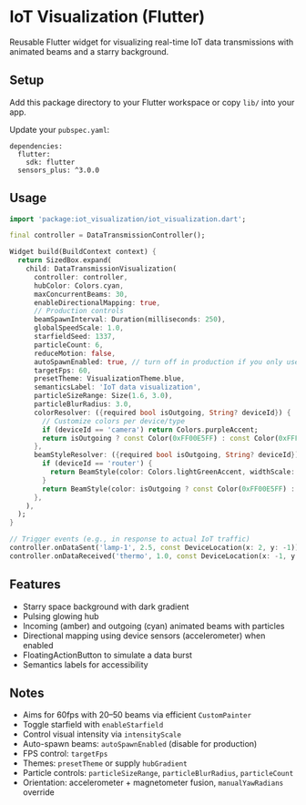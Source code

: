 # IoT Visualization (Flutter)

Reusable Flutter widget for visualizing real-time IoT data transmissions with animated beams and a starry background.

## Setup

Add this package directory to your Flutter workspace or copy `lib/` into your app.

Update your `pubspec.yaml`:

```
dependencies:
  flutter:
    sdk: flutter
  sensors_plus: ^3.0.0
```

## Usage

```dart
import 'package:iot_visualization/iot_visualization.dart';

final controller = DataTransmissionController();

Widget build(BuildContext context) {
  return SizedBox.expand(
    child: DataTransmissionVisualization(
      controller: controller,
      hubColor: Colors.cyan,
      maxConcurrentBeams: 30,
      enableDirectionalMapping: true,
      // Production controls
      beamSpawnInterval: Duration(milliseconds: 250),
      globalSpeedScale: 1.0,
      starfieldSeed: 1337,
      particleCount: 6,
      reduceMotion: false,
      autoSpawnEnabled: true, // turn off in production if you only use real data
      targetFps: 60,
      presetTheme: VisualizationTheme.blue,
      semanticsLabel: 'IoT data visualization',
      particleSizeRange: Size(1.6, 3.0),
      particleBlurRadius: 3.0,
      colorResolver: ({required bool isOutgoing, String? deviceId}) {
        // Customize colors per device/type
        if (deviceId == 'camera') return Colors.purpleAccent;
        return isOutgoing ? const Color(0xFF00E5FF) : const Color(0xFFFFA726);
      },
      beamStyleResolver: ({required bool isOutgoing, String? deviceId}) {
        if (deviceId == 'router') {
          return BeamStyle(color: Colors.lightGreenAccent, widthScale: 1.3, glowIntensity: 1.2);
        }
        return BeamStyle(color: isOutgoing ? const Color(0xFF00E5FF) : const Color(0xFFFFA726));
      },
    ),
  );
}

// Trigger events (e.g., in response to actual IoT traffic)
controller.onDataSent('lamp-1', 2.5, const DeviceLocation(x: 2, y: -1));
controller.onDataReceived('thermo', 1.0, const DeviceLocation(x: -1, y: 0.5));
```

## Features
- Starry space background with dark gradient
- Pulsing glowing hub
- Incoming (amber) and outgoing (cyan) animated beams with particles
- Directional mapping using device sensors (accelerometer) when enabled
- FloatingActionButton to simulate a data burst
- Semantics labels for accessibility

## Notes
- Aims for 60fps with 20–50 beams via efficient `CustomPainter`
- Toggle starfield with `enableStarfield`
- Control visual intensity via `intensityScale`
- Auto-spawn beams: `autoSpawnEnabled` (disable for production)
- FPS control: `targetFps`
- Themes: `presetTheme` or supply `hubGradient`
- Particle controls: `particleSizeRange`, `particleBlurRadius`, `particleCount`
- Orientation: accelerometer + magnetometer fusion, `manualYawRadians` override
